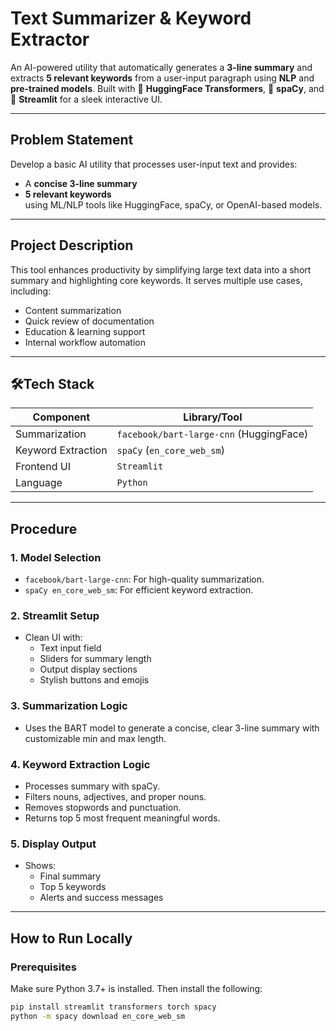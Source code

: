 # Text Summarizer & Keyword Extractor

An AI-powered utility that automatically generates a **3-line summary** and extracts **5 relevant keywords** from a user-input paragraph using **NLP** and **pre-trained models**. Built with 🤗 **HuggingFace Transformers**, 🧠 **spaCy**, and 🎈 **Streamlit** for a sleek interactive UI.

---

## Problem Statement

Develop a basic AI utility that processes user-input text and provides:
- A **concise 3-line summary**
- **5 relevant keywords**  
using ML/NLP tools like HuggingFace, spaCy, or OpenAI-based models.

---

## Project Description

This tool enhances productivity by simplifying large text data into a short summary and highlighting core keywords. It serves multiple use cases, including:
- Content summarization
- Quick review of documentation
- Education & learning support
- Internal workflow automation

---

## 🛠Tech Stack

| Component        | Library/Tool                     |
|------------------|----------------------------------|
| Summarization    | `facebook/bart-large-cnn` (HuggingFace) |
| Keyword Extraction | `spaCy` (`en_core_web_sm`)         |
| Frontend UI      | `Streamlit`                      |
| Language         | `Python`                         |

---

## Procedure

### 1. **Model Selection**
- `facebook/bart-large-cnn`: For high-quality summarization.
- `spaCy en_core_web_sm`: For efficient keyword extraction.

### 2. **Streamlit Setup**
- Clean UI with:
  - Text input field
  - Sliders for summary length
  - Output display sections
  - Stylish buttons and emojis

### 3. **Summarization Logic**
- Uses the BART model to generate a concise, clear 3-line summary with customizable min and max length.

### 4. **Keyword Extraction Logic**
- Processes summary with spaCy.
- Filters nouns, adjectives, and proper nouns.
- Removes stopwords and punctuation.
- Returns top 5 most frequent meaningful words.

### 5. **Display Output**
- Shows:
  - Final summary
  - Top 5 keywords
  - Alerts and success messages

---

## How to Run Locally

### Prerequisites

Make sure Python 3.7+ is installed. Then install the following:

```bash
pip install streamlit transformers torch spacy
python -m spacy download en_core_web_sm
